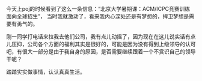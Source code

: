 今天上poj的时候看到了这么一条信息：“北京大学暑期课：ACM/ICPC竞赛训练 面向全球招生”， 
当时我就激动了，看来我内心深处还是有梦想的，捍卫梦想是需要有勇气的。

刚一同学打电话来拉我去他们公司，我有点儿动摇了，因为现在在这儿说实话有点儿压抑，公司各个方面的福利其实是很好的，可能是因为没有得到上级领导的认可吧，有很大一部分是由于我自身的原因，是否需要继续跟着一个不赏识自己的领导干呢？

踏踏实实做事情，认认真真生活。